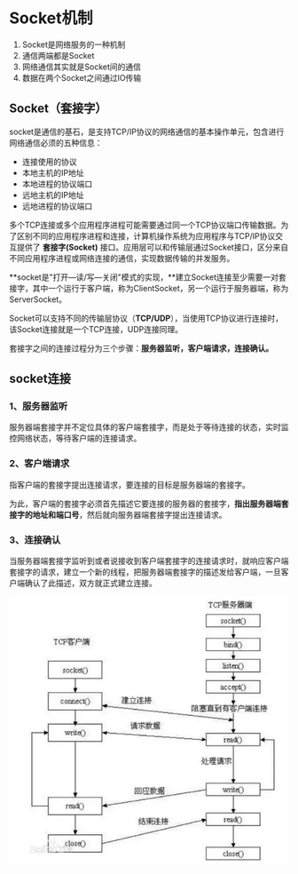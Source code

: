 # Socket机制

1. Socket是网络服务的一种机制
2. 通信两端都是Socket
3. 网络通信其实就是Socket间的通信
4. 数据在两个Socket之间通过IO传输

## Socket（套接字）

socket是通信的基石，是支持TCP/IP协议的网络通信的基本操作单元，包含进行网络通信必须的五种信息：

- 连接使用的协议
- 本地主机的IP地址
- 本地进程的协议端口
- 远地主机的IP地址
- 远地进程的协议端口

多个TCP连接或多个应用程序进程可能需要通过同一个TCP协议端口传输数据。为了区别不同的应用程序进程和连接，计算机操作系统为应用程序与TCP/IP协议交互提供了 **套接字(Socket)** 接口。应用层可以和传输层通过Socket接口，区分来自不同应用程序进程或网络连接的通信，实现数据传输的并发服务。

**socket是"打开—读/写—关闭"模式的实现，**建立Socket连接至少需要一对套接字，其中一个运行于客户端，称为ClientSocket，另一个运行于服务器端，称为ServerSocket。

Socket可以支持不同的传输层协议（**TCP/UDP**），当使用TCP协议进行连接时，该Socket连接就是一个TCP连接，UDP连接同理。

套接字之间的连接过程分为三个步骤：**服务器监听，客户端请求，连接确认。**

## socket连接

### 1、服务器监听

服务器端套接字并不定位具体的客户端套接字，而是处于等待连接的状态，实时监控网络状态，等待客户端的连接请求。

### 2、客户端请求

指客户端的套接字提出连接请求，要连接的目标是服务器端的套接字。

为此，客户端的套接字必须首先描述它要连接的服务器的套接字，**指出服务器端套接字的地址和端口号**，然后就向服务器端套接字提出连接请求。

### 3、连接确认

当服务器端套接字监听到或者说接收到客户端套接字的连接请求时，就响应客户端套接字的请求，建立一个新的线程，把服务器端套接字的描述发给客户端，一旦客户端确认了此描述，双方就正式建立连接。

![图片](Socket.assets/640.png)
